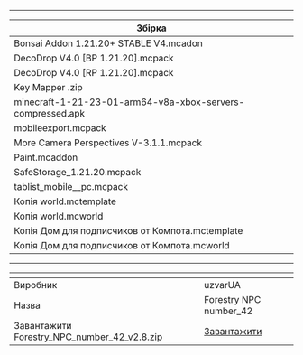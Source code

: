 ***
| Збірка                                                     |
|------------------------------------------------------------|
| Bonsai Addon 1.21.20+ STABLE V4.mcadon                     |
| DecoDrop V4.0 [BP 1.21.20].mcpack                          |
| DecoDrop V4.0 [RP 1.21.20].mcpack                          |
| Key Mapper .zip                                            |
| minecraft-1-21-23-01-arm64-v8a-xbox-servers-compressed.apk |
| mobileexport.mcpack                                        |
| More Camera Perspectives V-3.1.1.mcpack                    |
| Paint.mcaddon                                              |
| SafeStorage_1.21.20.mcpack                                 |
| tablist_mobile__pc.mcpack                                  |
| Копія world.mctemplate                                     |
| Копія world.mcworld                                        |
| Копія Дом для подписчиков от Компота.mctemplate            |
| Копія Дом для подписчиков от Компота.mcworld               |
***
| <!-- -->                                    | <!-- -->                                                                                                                     |
|---------------------------------------------|---------------------------------------------------------------------------------------------------------------------------------------|
| Виробник                                    | uzvarUA                                                                                                                      |
| Назва                                       | Forestry NPC number_42                                                                                                       |
| Завантажити Forestry_NPC_number_42_v2.8.zip | [Завантажити](https://github.com/uzvarUA/collection/releases/download/v1.21.23-minecraft-bedrock-edition.1/Forestry_NPC_number_42_v2.8.zip) |
